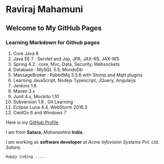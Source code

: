 
# Raviraj Mahamuni

## Welcome to My GitHub Pages

### Learning Markdown for Github pages 



1. Core Java 8 
2. Java EE 7 : Servlet and Jsp, JPA, JAX-RS, JAX-WS
3. Spring 4.2 : core, Mvc, Data, Security, Websockets
4. Database : MySQL 5.5,  MondoDb
5. MessageBroker : RabbitMq 3.5.6 with Stomp and Mqtt plugins
6. Learning JavaScript, Nodejs Typescript, JQuery, Angularjs 
7. Jenkins 1.6
8. Maven 3.x
9. Junit 4.x, Mockito 1.10
10. Subversion 1.8 , Git Learning
11. Eclipse Luna 4.4, WebStorm 2016.3
12. CentOs 6 and Windows 7


Here is my [GitHub Profile](https://github.com/mahamuniraviraj)

I am from **Satara**, _Maharashtra_  **India**.

I am working as **software developer** at _Acme Infovision Systems Pvt. Ltd. Satara_.

`Happy Coding .....`

